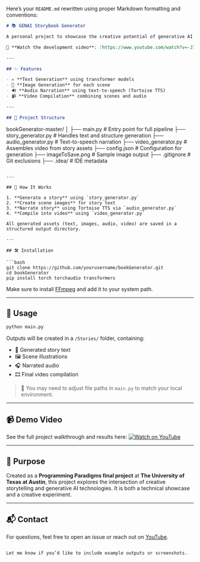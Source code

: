 Here’s your `README.md` rewritten using proper Markdown formatting and conventions:

```markdown
# 📚 GENAI Storybook Generator

A personal project to showcase the creative potential of generative AI through the production of **illustrated storybooks** with AI-generated **text, images, narration, and video**.

🎥 **Watch the development video**: [https://www.youtube.com/watch?v=-J7iqhTrEvA&ab_channel=Epoch](https://www.youtube.com/watch?v=-J7iqhTrEvA&ab_channel=Epoch)

---

## ✨ Features

- ✍️ **Text Generation** using transformer models
- 🎨 **Image Generation** for each scene
- 🔊 **Audio Narration** using text-to-speech (Tortoise TTS)
- 📹 **Video Compilation** combining scenes and audio

---

## 📁 Project Structure

```

bookGenerator-master/
│
├── main.py                 # Entry point for full pipeline
├── story\_generator.py      # Handles text and structure generation
├── audio\_generator.py      # Text-to-speech narration
├── video\_generator.py      # Assembles video from story assets
├── config.json             # Configuration for generation
├── imageToSave.png         # Sample image output
├── .gitignore              # Git exclusions
├── .idea/                  # IDE metadata

````

---

## 🧠 How It Works

1. **Generate a story** using `story_generator.py`
2. **Create scene images** for story text
3. **Narrate story** using Tortoise TTS via `audio_generator.py`
4. **Compile into video** using `video_generator.py`

All generated assets (text, images, audio, video) are saved in a structured output directory.

---

## 🛠 Installation

```bash
git clone https://github.com/yourusername/bookGenerator.git
cd bookGenerator
pip install torch torchaudio transformers
````

Make sure to install [FFmpeg](https://ffmpeg.org/download.html) and add it to your system path.

---

## 🚀 Usage

```bash
python main.py
```

Outputs will be created in a `/Stories/` folder, containing:

* 📜 Generated story text
* 🖼 Scene illustrations
* 🎧 Narrated audio
* 🎞 Final video compilation

> 🔧 You may need to adjust file paths in `main.py` to match your local environment.

---

## 📹 Demo Video

See the full project walkthrough and results here:
[![Watch on YouTube](https://img.youtube.com/vi/-J7iqhTrEvA/0.jpg)](https://www.youtube.com/watch?v=-J7iqhTrEvA&ab_channel=Epoch)

---

## 🧪 Purpose

Created as a **Programming Paradigms final project** at **The University of Texas at Austin**, this project explores the intersection of creative storytelling and generative AI technologies. It is both a technical showcase and a creative experiment.

---

## 📬 Contact

For questions, feel free to open an issue or reach out on [YouTube](https://www.youtube.com/channel/UCJYdYicg93L3B7hguMBe71Q).

```

Let me know if you’d like to include example outputs or screenshots.
```
